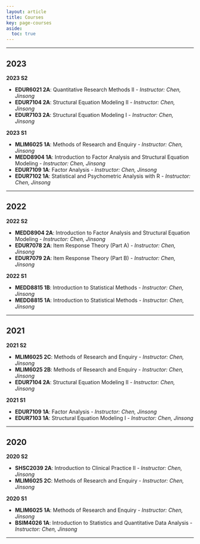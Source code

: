 ```yaml
---
layout: article
title: Courses
key: page-courses
aside:
  toc: true
---
```


---

## 2023

**2023 S2**
- **EDUR6021 2A**: Quantitative Research Methods II - *Instructor: Chen, Jinsong*
- **EDUR7104 2A**: Structural Equation Modeling II - *Instructor: Chen, Jinsong*
- **EDUR7103 2A**: Structural Equation Modeling I - *Instructor: Chen, Jinsong*

**2023 S1**
- **MLIM6025 1A**: Methods of Research and Enquiry - *Instructor: Chen, Jinsong*
- **MEDD8904 1A**: Introduction to Factor Analysis and Structural Equation Modeling - *Instructor: Chen, Jinsong*
- **EDUR7109 1A**: Factor Analysis - *Instructor: Chen, Jinsong*
- **EDUR7102 1A**: Statistical and Psychometric Analysis with R - *Instructor: Chen, Jinsong*

---

## 2022

**2022 S2**
- **MEDD8904 2A**: Introduction to Factor Analysis and Structural Equation Modeling - *Instructor: Chen, Jinsong*
- **EDUR7078 2A**: Item Response Theory (Part A) - *Instructor: Chen, Jinsong*
- **EDUR7079 2A**: Item Response Theory (Part B) - *Instructor: Chen, Jinsong*

**2022 S1**
- **MEDD8815 1B**: Introduction to Statistical Methods - *Instructor: Chen, Jinsong*
- **MEDD8815 1A**: Introduction to Statistical Methods - *Instructor: Chen, Jinsong*

---

## 2021

**2021 S2**
- **MLIM6025 2C**: Methods of Research and Enquiry - *Instructor: Chen, Jinsong*
- **MLIM6025 2B**: Methods of Research and Enquiry - *Instructor: Chen, Jinsong*
- **EDUR7104 2A**: Structural Equation Modeling II - *Instructor: Chen, Jinsong*

**2021 S1**
- **EDUR7109 1A**: Factor Analysis - *Instructor: Chen, Jinsong*
- **EDUR7103 1A**: Structural Equation Modeling I - *Instructor: Chen, Jinsong*

---

## 2020

**2020 S2**
- **SHSC2039 2A**: Introduction to Clinical Practice II - *Instructor: Chen, Jinsong*
- **MLIM6025 2C**: Methods of Research and Enquiry - *Instructor: Chen, Jinsong*

**2020 S1**
- **MLIM6025 1A**: Methods of Research and Enquiry - *Instructor: Chen, Jinsong*
- **BSIM4026 1A**: Introduction to Statistics and Quantitative Data Analysis - *Instructor: Chen, Jinsong*

---
